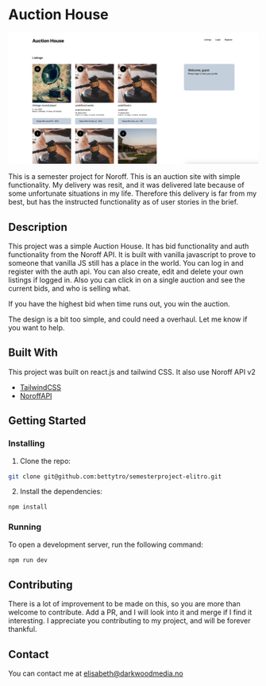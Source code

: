 # Auction House

![image](auctionhouse.png)

This is a semester project for Noroff. This is an auction site with simple functionality. My delivery was resit, and it was delivered late because of some unfortunate situations in my life. Therefore this delivery is far from my best, but has the instructed functionality as of user stories in the brief.

## Description

This project was a simple Auction House. It has bid functionality and auth functionality from the Noroff API.
It is built with vanilla javascript to prove to someone that vanilla JS still has a place in the world. You can log in and register with the auth api. You can also create, edit and delete your own listings if logged in. Also you can click in on a single auction and see the current bids, and who is selling what. 

If you have the highest bid when time runs out, you win the auction. 

The design is a bit too simple, and could need a overhaul. Let me know if you want to help. 




## Built With

This project was built on react.js and tailwind CSS. It also use Noroff API v2

- [TailwindCSS](https://tailwindcss.com)
- [NoroffAPI](https://docs.noroff.dev/docs/v2)

## Getting Started

### Installing

1. Clone the repo:

```bash
git clone git@github.com:bettytro/semesterproject-elitro.git
```

2. Install the dependencies:

```
npm install
```

### Running

To open a development server, run the following command:

```bash
npm run dev
```


## Contributing

There is a lot of improvement to be made on this, so you are more than welcome to contribute.
 Add a PR, and I will look into it and merge if I find it interesting. I appreciate you contributing to my project, and will be forever thankful.

## Contact

You can contact me at elisabeth@darkwoodmedia.no

